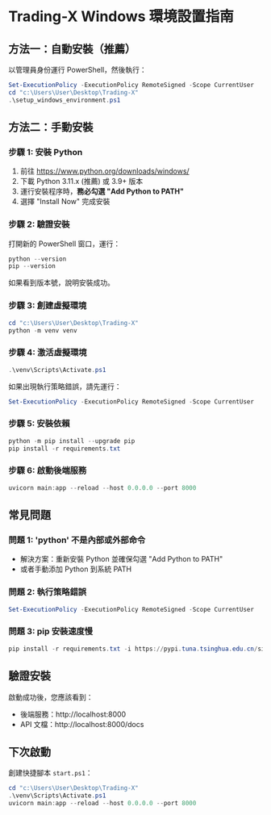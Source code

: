 # Trading-X Windows 環境設置指南

## 方法一：自動安裝（推薦）

以管理員身份運行 PowerShell，然後執行：

```powershell
Set-ExecutionPolicy -ExecutionPolicy RemoteSigned -Scope CurrentUser
cd "c:\Users\User\Desktop\Trading-X"
.\setup_windows_environment.ps1
```

## 方法二：手動安裝

### 步驟 1: 安裝 Python

1. 前往 https://www.python.org/downloads/windows/
2. 下載 Python 3.11.x (推薦) 或 3.9+ 版本
3. 運行安裝程序時，**務必勾選 "Add Python to PATH"**
4. 選擇 "Install Now" 完成安裝

### 步驟 2: 驗證安裝

打開新的 PowerShell 窗口，運行：

```powershell
python --version
pip --version
```

如果看到版本號，說明安裝成功。

### 步驟 3: 創建虛擬環境

```powershell
cd "c:\Users\User\Desktop\Trading-X"
python -m venv venv
```

### 步驟 4: 激活虛擬環境

```powershell
.\venv\Scripts\Activate.ps1
```

如果出現執行策略錯誤，請先運行：
```powershell
Set-ExecutionPolicy -ExecutionPolicy RemoteSigned -Scope CurrentUser
```

### 步驟 5: 安裝依賴

```powershell
python -m pip install --upgrade pip
pip install -r requirements.txt
```

### 步驟 6: 啟動後端服務

```powershell
uvicorn main:app --reload --host 0.0.0.0 --port 8000
```

## 常見問題

### 問題 1: 'python' 不是內部或外部命令
- 解決方案：重新安裝 Python 並確保勾選 "Add Python to PATH"
- 或者手動添加 Python 到系統 PATH

### 問題 2: 執行策略錯誤
```powershell
Set-ExecutionPolicy -ExecutionPolicy RemoteSigned -Scope CurrentUser
```

### 問題 3: pip 安裝速度慢
```powershell
pip install -r requirements.txt -i https://pypi.tuna.tsinghua.edu.cn/simple/
```

## 驗證安裝

啟動成功後，您應該看到：
- 後端服務：http://localhost:8000
- API 文檔：http://localhost:8000/docs

## 下次啟動

創建快捷腳本 `start.ps1`：

```powershell
cd "c:\Users\User\Desktop\Trading-X"
.\venv\Scripts\Activate.ps1
uvicorn main:app --reload --host 0.0.0.0 --port 8000
```
